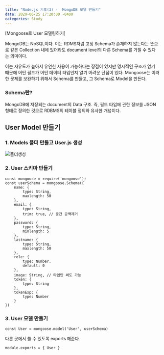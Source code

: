 ```yaml
---
title: "Node.js 기초(3) -  MongoDB 모델 만들기"	
date: 2020-06-25 17:20:00 -0400	
categories: Study
---
```


[Mongoose로 User 모델링하기]	

MongoDB는 NoSQL이다. 이는 RDMS처럼 고정 Schema가 존재하지 않는다는 뜻으로 같은 Collection 내에 있더라도 document level의 다른 Schema를 가질 수 있다는 의미이다.	

이는 자유도가 높아서 유연한 사용이 가능하다는 장점이 있지만 명시적인 구조가 없기 때문에 어떤 필드가 어떤 데이터 타입인지 알기 어려운 단점이 있다. Mongoose는 이러한 문제를 보완하기 위해서 Schema를 만들고, 그 Schema로 Model을 만든다.	



### Schema란?	

MongoDB에 저장되는 document의 Data 구조. 즉, 필드 타입에 관한 정보를 JSON 형태로 정의한 것으로 RDBMS의 테이블 정의와 유사한 개념이다.	



## User Model 만들기	

### 1. Models 폴더 만들고 User.js 생성	

![폴더생성](../../assets/images/study/node3/폴더생성.PNG)	



### 2. User 스키마 만들기	

```	
const mongoose = require('mongoose');	
const userSchema = mongoose.Schema({	
    name: {	
        type: String,	
        maxlength: 50	
    },	
    email: {	
        type: String,	
        trim: true, // 중간 공백제거	
    },	
    password: {	
        type: String,	
        minlength: 5	
    },	
    lastname: {	
        type: String,	
        maxlength: 50	
    },	
    role: {	
        type: Number,	
        default: 0	
    },	
    image: String, // 타입만 써도 가능	
    token: {	
        type: String	
    },	
    tokenExp: {	
        type: Number	
    }	
})	
```



### 3. User 모델 만들기	

```	
const User = mongoose.model('User', userSchema)	
```

다른 곳에서 쓸 수 있도록 exports 해준다	

```	
module.exports = { User }	
```

